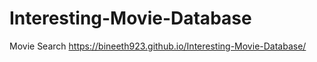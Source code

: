 # Interesting-Movie-Database
Movie Search
 https://bineeth923.github.io/Interesting-Movie-Database/
